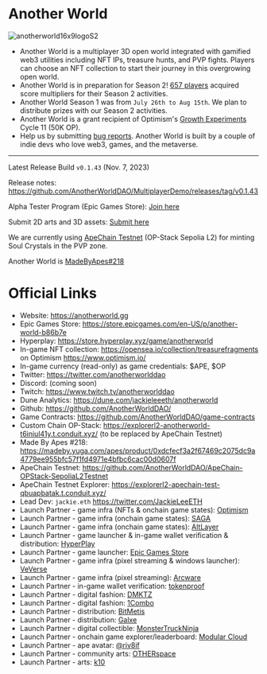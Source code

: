# Another World

![anotherworld16x9logoS2](https://github.com/AnotherWorldDAO/Game-Release/assets/182446/562a47f2-8077-4c91-83e5-3ca8e80e93ec)

- Another World is a multiplayer 3D open world integrated with gamified web3 utilities including NFT IPs, treasure hunts, and PVP fights. Players can choose an NFT collection to start their journey in this overgrowing open world.
- Another World is in preparation for Season 2! [657 players](https://dune.com/queries/3006176/4990191) acquired score multipliers for their Season 2 activities.
- Another World Season 1 was from `July 26th to Aug 15th`. We plan to distribute prizes with our Season 2 activities.
- Another World is a grant recipient of Optimism's [Growth Experiments](https://gov.optimism.io/t/cycle-11-final-grants-roundup/5842) Cycle 11 (50K OP).
- Help us by submitting [bug reports](https://github.com/AnotherWorldDAO/MultiplayerDemo/issues). Another World is built by a couple of indie devs who love web3, games, and the metaverse.

---

Latest Release Build `v0.1.43` (Nov. 7, 2023)

Release notes: https://github.com/AnotherWorldDAO/MultiplayerDemo/releases/tag/v0.1.43

Alpha Tester Program (Epic Games Store): [Join here](https://anotherworld.gg/alpha)

Submit 2D arts and 3D assets: [Submit here](https://forms.gle/f8ATP4gx3ch9nxNA7)

We are currently using [ApeChain Testnet](https://github.com/AnotherWorldDAO/ApeChain-OPStack-SepoliaL2Testnet) (OP-Stack Sepolia L2) for minting Soul Crystals in the PVP zone.

Another World is [MadeByApes#218](https://madeby.yuga.com/apes/product/0xdcfecf3a2f67469c2075dc9a4779ee955bfc57f1fd4971e4bfbc6cac00d0607f)

Official Links
===
- Website: https://anotherworld.gg
- Epic Games Store: https://store.epicgames.com/en-US/p/another-world-b86b7e
- Hyperplay: https://store.hyperplay.xyz/game/anotherworld
- In-game NFT collection: https://opensea.io/collection/treasurefragments on Optimism https://www.optimism.io/
- In-game currency (read-only) as game credentials: $APE, $OP
- Twitter: https://twitter.com/anotherworlddao
- Discord: (coming soon)
- Twitch: https://www.twitch.tv/anotherworlddao
- Dune Analytics: https://dune.com/jackieleeeth/anotherworld
- Github: https://github.com/AnotherWorldDAO/
- Game Contracts: https://github.com/AnotherWorldDAO/game-contracts
- Custom Chain OP-Stack: https://explorerl2-anotherworld-t6iniul41y.t.conduit.xyz/ (to be replaced by ApeChain Testnet)
- Made By Apes #218: https://madeby.yuga.com/apes/product/0xdcfecf3a2f67469c2075dc9a4779ee955bfc57f1fd4971e4bfbc6cac00d0607f
- ApeChain Testnet: https://github.com/AnotherWorldDAO/ApeChain-OPStack-SepoliaL2Testnet
- ApeChain Testnet Explorer: https://explorerl2-apechain-test-qbuapbatak.t.conduit.xyz/
- Lead Dev: `jackie.eth` https://twitter.com/JackieLeeETH
- Launch Partner - game infra (NFTs & onchain game states): [Optimism](https://www.optimism.io/)
- Launch Partner - game infra (onchain game states): [SAGA](https://saga.xyz/)
- Launch Partner - game infra (onchain game states): [AltLayer](https://altlayer.io/)
- Launch Partner - game launcher & in-game wallet verification & distribution: [HyperPlay](https://www.hyperplay.xyz/)
- Launch Partner - game launcher: [Epic Games Store](https://store.epicgames.com/)
- Launch Partner - game infra (pixel streaming & windows launcher): [VeVerse](https://veverse.com/)
- Launch Partner - game infra (pixel streaming): [Arcware](https://arcware.com/)
- Launch Partner - in-game wallet verification: [tokenproof](https://tokenproof.xyz/)
- Launch Partner - digital fashion: [DMKTZ](https://dmktz.io/)
- Launch Partner - digital fashion: [1Combo](https://testnet.1combo.io/)
- Launch Partner - distribution: [BitMetis](https://bitmetis.io/)
- Launch Partner - distribution: [Galxe](https://galxe.com/anotherworld)
- Launch Partner - digital collectible: [MonsterTruckNinja](https://monstertruckninja.com/)
- Launch Partner - onchain game explorer/leaderboard: [Modular Cloud](https://modular.cloud/)
- Launch Partner - ape avatar: [@riv8if](https://twitter.com/riv8if)
- Launch Partner - community arts: [OTHERspace](https://twitter.com/OTHERspaceFM)
- Launch Partner - arts: [k10](https://twitter.com/K10WTF)
